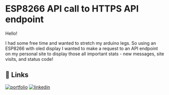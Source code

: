# ESP8266 API call to HTTPS API endpoint

Hello!

I had some free time and wanted to stretch my arduino legs. So using an ESP8266 with oled display I wanted to make a request to an API endpoint on my personal site to display those all important stats - new messages, site visits, and status code! 


## 🔗 Links

[![portfolio](https://img.shields.io/badge/my_portfolio-000?style=for-the-badge&logo=ko-fi&logoColor=white)](https:kitmakesthings.co.uk)
[![linkedin](https://img.shields.io/badge/linkedin-0A66C2?style=for-the-badge&logo=linkedin&logoColor=white)](https://www.linkedin.com/in/kit-hamm/)

